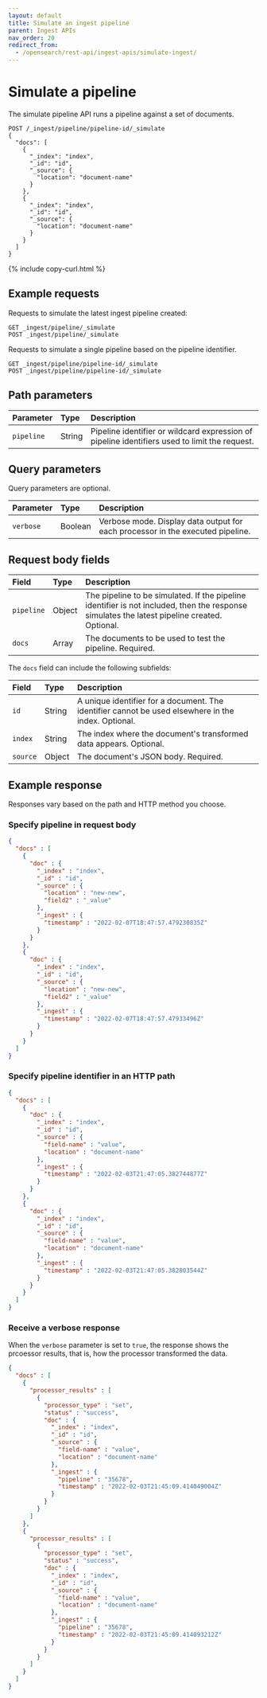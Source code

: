 ```yaml
---
layout: default
title: Simulate an ingest pipeline
parent: Ingest APIs
nav_order: 20
redirect_from:
  - /opensearch/rest-api/ingest-apis/simulate-ingest/
---
```


# Simulate a pipeline

The simulate pipeline API runs a pipeline against a set of documents.

```
POST /_ingest/pipeline/pipeline-id/_simulate
{
  "docs": [
    {
      "_index": "index",
      "_id": "id",
      "_source": {
        "location": "document-name"
      }
    },
    {
      "_index": "index",
      "_id": "id",
      "_source": {
        "location": "document-name"
      }
    }
  ]
}
```
{% include copy-curl.html %}

## Example requests

Requests to simulate the latest ingest pipeline created:

```
GET _ingest/pipeline/_simulate
POST _ingest/pipeline/_simulate
```

Requests to simulate a single pipeline based on the pipeline identifier.

```
GET _ingest/pipeline/pipeline-id/_simulate
POST _ingest/pipeline/pipeline-id/_simulate
```

## Path parameters

Parameter | Type | Description
:--- | :--- | :---
`pipeline` | String | Pipeline identifier or wildcard expression of pipeline identifiers used to limit the request. 

## Query parameters 

Query parameters are optional.

Parameter | Type | Description
:--- | :--- | :---
`verbose` | Boolean | Verbose mode. Display data output for each processor in the executed pipeline.

## Request body fields

Field | Type | Description
:--- | :--- | :---
`pipeline` | Object | The pipeline to be simulated. If the pipeline identifier is not included, then the response simulates the latest pipeline created. Optional.
`docs` | Array | The documents to be used to test the pipeline. Required.

The `docs` field can include the following subfields:

Field | Type | Description
:--- | :--- | :---
`id` | String | A unique identifier for a document. The identifier cannot be used elsewhere in the index. Optional.
`index` | String | The index where the document's transformed data appears. Optional.
`source` | Object | The document's JSON body. Required.

## Example response

Responses vary based on the path and HTTP method you choose. 

### Specify pipeline in request body

```json
{
  "docs" : [
    {
      "doc" : {
        "_index" : "index",
        "_id" : "id",
        "_source" : {
          "location" : "new-new",
          "field2" : "_value"
        },
        "_ingest" : {
          "timestamp" : "2022-02-07T18:47:57.479230835Z"
        }
      }
    },
    {
      "doc" : {
        "_index" : "index",
        "_id" : "id",
        "_source" : {
          "location" : "new-new",
          "field2" : "_value"
        },
        "_ingest" : {
          "timestamp" : "2022-02-07T18:47:57.47933496Z"
        }
      }
    }
  ]
}
```

### Specify pipeline identifier in an HTTP path

```json
{
  "docs" : [
    {
      "doc" : {
        "_index" : "index",
        "_id" : "id",
        "_source" : {
          "field-name" : "value",
          "location" : "document-name"
        },
        "_ingest" : {
          "timestamp" : "2022-02-03T21:47:05.382744877Z"
        }
      }
    },
    {
      "doc" : {
        "_index" : "index",
        "_id" : "id",
        "_source" : {
          "field-name" : "value",
          "location" : "document-name"
        },
        "_ingest" : {
          "timestamp" : "2022-02-03T21:47:05.382803544Z"
        }
      }
    }
  ]
}
```

### Receive a verbose response 

When the `verbose` parameter is set to `true`, the response shows the prcoessor results, that is, how the processor transformed the data. 

```json
{
  "docs" : [
    {
      "processor_results" : [
        {
          "processor_type" : "set",
          "status" : "success",
          "doc" : {
            "_index" : "index",
            "_id" : "id",
            "_source" : {
              "field-name" : "value",
              "location" : "document-name"
            },
            "_ingest" : {
              "pipeline" : "35678",
              "timestamp" : "2022-02-03T21:45:09.414049004Z"
            }
          }
        }
      ]
    },
    {
      "processor_results" : [
        {
          "processor_type" : "set",
          "status" : "success",
          "doc" : {
            "_index" : "index",
            "_id" : "id",
            "_source" : {
              "field-name" : "value",
              "location" : "document-name"
            },
            "_ingest" : {
              "pipeline" : "35678",
              "timestamp" : "2022-02-03T21:45:09.414093212Z"
            }
          }
        }
      ]
    }
  ]
}
```
